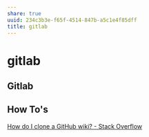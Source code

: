 ```yaml
---
share: true
uuid: 234c3b3e-f65f-4514-847b-a5c1e4f85dff
title: gitlab
---
```

# gitlab
Gitlab
------

How To's
--------

[How do I clone a GitHub wiki? - Stack Overflow](https://stackoverflow.com/questions/15080848/how-do-i-clone-a-github-wiki)